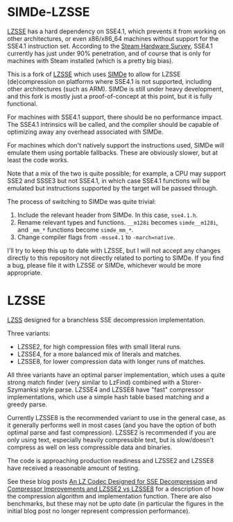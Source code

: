 # SIMDe-LZSSE

[LZSSE](https://github.com/ConorStokes/LZSSE/) has a hard dependency on SSE4.1, which prevents it from working on other architectures, or even x86/x86_64 machines without support for the SSE4.1 instruction set.  According to the [Steam Hardware Survey](http://store.steampowered.com/hwsurvey), SSE4.1 currently has just under 90% penetration, and of course that is only for machines with Steam installed (which is a pretty big bias).

This is a fork of [LZSSE](https://github.com/ConorStokes/LZSSE/) which uses [SIMDe](https://github.com/nemequ/simde) to allow for LZSSE (de)compression on platforms where SSE4.1 is not supported, including other architectures (such as ARM).  SIMDe is still under heavy development, and this fork is mostly just a proof-of-concept at this point, but it is fully functional.

For machines with SSE4.1 support, there should be no performance impact.  The SSE4.1 intrinsics will be called, and the compiler should be capable of optimizing away any overhead associated with SIMDe.

For machines which don't natively support the instructions used, SIMDe will emulate them using portable fallbacks.  These are obviously slower, but at least the code works.

Note that a mix of the two is quite possible; for example, a CPU may support SSE2 and SSSE3 but not SSE4.1, in which case SSE4.1 functions will be emulated but instructions supported by the target will be passed through.

The process of switching to SIMDe was quite trivial:

 1. Include the relevant header from SIMDe.  In this case, `sse4.1.h`.
 2. Rename relevant types and functions.  `__m128i` becomes `simde__m128i`, and `_mm_*` functions become `simde_mm_*`.
 3. Change compiler flags from `-msse4.1` to `-march=native`.

I'll try to keep this up to date with LZSSE, but I will not accept any changes directly to this repository not directly related to porting to SIMDe.  If you find a bug, please file it with LZSSE or SIMDe, whichever would be more appropriate.

# LZSSE
[LZSS](https://en.wikipedia.org/wiki/Lempel%E2%80%93Ziv%E2%80%93Storer%E2%80%93Szymanski) designed for a branchless SSE decompression implementation.

Three variants:
- LZSSE2, for high compression files with small literal runs.
- LZSSE4, for a more balanced mix of literals and matches.
- LZSSE8, for lower compression data with longer runs of matches.

All three variants have an optimal parser implementation, which uses a quite strong match finder (very similar to LzFind) combined with a Storer-Szymanksi style parse. LZSSE4 and LZSSE8 have "fast" compressor implementations, which use a simple hash table based matching and a greedy parse.

Currently LZSSE8 is the recommended variant to use in the general case, as it generally performs well in most cases (and you have the option of both optimal parse and fast compression). LZSSE2 is recommended if you are only using text, especially heavily compressible text, but is slow/doesn't compress as well on less compressible data and binaries.

The code is approaching production readiness and LZSSE2 and LZSSE8 have received a reasonable amount of testing.

See these blog posts [An LZ Codec Designed for SSE Decompression](http://conorstokes.github.io/compression/2016/02/15/an-LZ-codec-designed-for-SSE-decompression) and [Compressor Improvements and LZSSE2 vs LZSSE8](http://conorstokes.github.io/compression/2016/02/24/compressor-improvements-and-lzsse2-vs-lzsse8) for a description of how the compression algorithm and implementation function. There are also benchmarks, but these may not be upto date (in particular the figures in the initial blog post no longer represent compression performance).